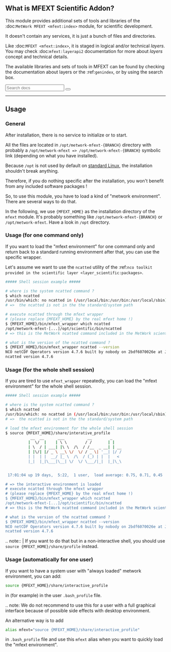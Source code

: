 ## What is MFEXT Scientific Addon?

This module provides additional sets of tools and libraries of the :doc:`MetWork MFEXT <mfext:index>` module, for scientific development.

It doesn't contain any services, it is just a bunch of files and directories.

Like :doc:`MFEXT <mfext:index>`, it is staged in logical and/or technical *layers*. You may check :doc:`mfext:layerapi2` documentation for more about *layers* concept and technical details.

The available libraries and sets of tools in MFEXT can be found by checking 
the documentation about layers or the :ref:`genindex`, or by using the search box.
<div role="search">
  <form id="rtd-search-form" class="wy-form" action="search.html" method="get">
    <input type="text" name="q" placeholder="Search docs" />
    <input type="hidden" name="check_keywords" value="yes" />
    <input type="hidden" name="area" value="default" />
    <button type="submit"><i class="fa fa-search"></i></button>
  </form>
</div>

_ _ _

## Usage

### General

After installation, there is no service to initialize or to start.

All the files are located in `/opt/metwork-mfext-{BRANCH}` directory with probably
a `/opt/metwork-mfext => /opt/metwork-mfext-{BRANCH}` symbolic link (depending
on what you have installed).

Because `/opt` is not used by default on [standard Linux](https://en.wikipedia.org/wiki/Filesystem_Hierarchy_Standard), the installation shouldn't break anything.

Therefore, if you do nothing specific after the installation, you won't benefit from any included software packages !

So, to use this module, you have to load a kind of "metwork environment". There are several ways to do that.

In the following, we use `{MFEXT_HOME}` as the installation directory of the `mfext` module. It's probably something like `/opt/metwork-mfext-{BRANCH}` or `/opt/metwork-mfext`. Have a look in `/opt` directory.

### Usage (for one command only)

If you want to load the "mfext environment" for one command only and return back to a standard running environment after that, you can use the specific wrapper.

Let's assume we want to use the `ncatted` utility of the :ref:`nco toolkit provided in the scientific layer <layer_scientific:packages>`.

```bash
##### Shell session example #####

# where is the system ncatted command ?
$ which ncatted
/usr/bin/which: no ncatted in (/usr/local/bin:/usr/bin:/usr/local/sbin)
# =>  the ncatted is not in the the standard/system path

# execute ncatted through the mfext wrapper
# (please replace {MFEXT_HOME} by the real mfext home !)
$ {MFEXT_HOME}/bin/mfext_wrapper which ncatted
/opt/metwork-mfext-[...]/opt/scientific/bin/ncatted
# => this is the MetWork ncatted command included in the MetWork scientific layer

# what is the version of the ncatted command ?
$ {MFEXT_HOME}/bin/mfext_wrapper ncatted --version
NCO netCDF Operators version 4.7.6 built by nobody on 2bdf6070026e at Jun  6 2019 21:01:07
ncatted version 4.7.6

```

### Usage (for the whole shell session)

If you are tired to use `mfext_wrapper` repeatedly, you can load the "mfext environment" for the whole shell session.

```bash
##### Shell session example #####

# where is the system ncatted command ?
$ which ncatted
/usr/bin/which: no ncatted in (/usr/local/bin:/usr/bin:/usr/local/sbin)
# =>  the ncatted is not in the the standard/system path

# load the mfext environment for the whole shell session
$ source {MFEXT_HOME}/share/interative_profile
           __  __      ___          __        _
          |  \/  |    | \ \        / /       | |
          | \  / | ___| |\ \  /\  / /__  _ __| | __
          | |\/| |/ _ \ __\ \/  \/ / _ \| '__| |/ /
          | |  | |  __/ |_ \  /\  / (_) | |  |   <
          |_|  |_|\___|\__| \/  \/ \___/|_|  |_|\_\


 17:01:04 up 19 days,  5:22,  1 user,  load average: 0.75, 0.71, 0.45

# => the interactive environment is loaded
# execute ncatted through the mfext wrapper
# (please replace {MFEXT_HOME} by the real mfext home !)
$ {MFEXT_HOME}/bin/mfext_wrapper which ncatted
/opt/metwork-mfext-[...]/opt/scientific/bin/ncatted
# => this is the MetWork ncatted command included in the MetWork scientific layer

# what is the version of the ncatted command ?
$ {MFEXT_HOME}/bin/mfext_wrapper ncatted --version
NCO netCDF Operators version 4.7.6 built by nobody on 2bdf6070026e at Jun  6 2019 21:01:07
ncatted version 4.7.6
```

.. note:: 
   | If you want to do that but in a non-interactive shell, you should use `source {MFEXT_HOME}/share/profile` instead.

### Usage (automatically for one user)

If you want to have a system user with "always loaded" metwork environment, you can add:

```bash
source {MFEXT_HOME}/share/interactive_profile
```

in (for example) in the user `.bash_profile` file.

.. note: 
    We do not recommend to use this for a user with a full graphical interface because of possible side effects with desktop environment.

An alternative way is to add

```bash
alias mfext="source {MFEXT_HOME}/share/interactive_profile"
```

in `.bash_profile` file and use this `mfext` alias when you want to quickly load the "mfext environment".
